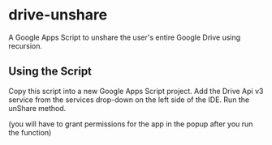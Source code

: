# drive-unshare
A Google Apps Script to unshare the user's entire Google Drive using recursion.  

## Using the Script
Copy this script into a new Google Apps Script project. 
Add the Drive Api v3 service from the services drop-down on the left side of the IDE. 
Run the unShare method. 

(you will have to grant permissions for the app in the popup after you run the function)
